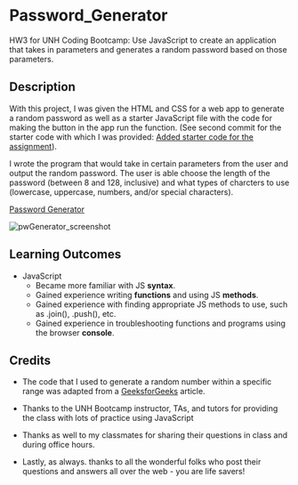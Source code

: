 # Password_Generator
HW3 for UNH Coding Bootcamp: Use JavaScript to create an application that takes in parameters and generates a random password based on those parameters.

## Description

With this project, I was given the HTML and CSS for a web app to generate a random password as well as a starter JavaScript file with the code for making the button in the app run the function. (See second commit for the starter code with which I was provided: [Added starter code for the assignment](https://github.com/LivesInRoom29/Password_Generator/commit/4bca5aa01390c260f79f8bde95a25af56f61ec16)).

I wrote the program that would take in certain parameters from the user and output the random password. The user is able choose the length of the password (between 8 and 128, inclusive) and what types of charcters to use (lowercase, uppercase, numbers, and/or special characters).


[Password Generator](https://github.com/LivesInRoom29/Password_Generator)

![pwGenerator_screenshot](https://user-images.githubusercontent.com/61219066/86302368-75161b80-bbd6-11ea-8a77-5559e0ca4ee5.jpg)


## Learning Outcomes

* JavaScript
  * Became more familiar with JS **syntax**.
  * Gained experience writing **functions** and using JS **methods**.
  * Gained experience with finding appropriate JS methods to use, such as .join(), .push(), etc.
  * Gained experience in troubleshooting functions and programs using the browser **console**.


## Credits

* The code that I used to generate a random number within a specific range was adapted from a [GeeksforGeeks](https://www.geeksforgeeks.org/how-to-generate-random-number-in-given-range-using-javascript/) article.

* Thanks to the UNH Bootcamp instructor, TAs, and tutors for providing the class with lots of practice using JavaScript

* Thanks as well to my classmates for sharing their questions in class and during office hours.

* Lastly, as always. thanks to all the wonderful folks who post their questions and answers all over the web - you are life savers!

